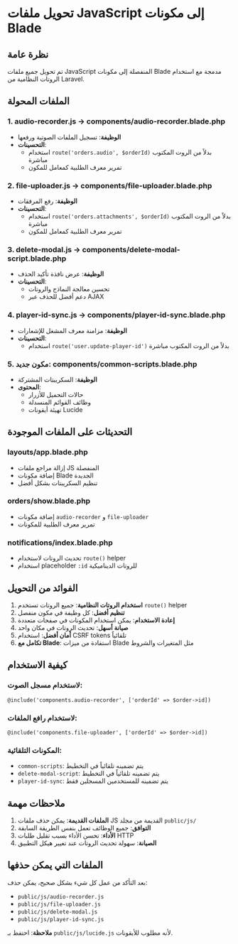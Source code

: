 # تحويل ملفات JavaScript إلى مكونات Blade

## نظرة عامة
تم تحويل جميع ملفات JavaScript المنفصلة إلى مكونات Blade مدمجة مع استخدام الروتات النظامية من Laravel.

## الملفات المحولة

### 1. audio-recorder.js → components/audio-recorder.blade.php
- **الوظيفة**: تسجيل الملفات الصوتية ورفعها
- **التحسينات**:
  - استخدام `route('orders.audio', $orderId)` بدلاً من الروت المكتوب مباشرة
  - تمرير معرف الطلبية كمعامل للمكون

### 2. file-uploader.js → components/file-uploader.blade.php
- **الوظيفة**: رفع المرفقات
- **التحسينات**:
  - استخدام `route('orders.attachments', $orderId)` بدلاً من الروت المكتوب مباشرة
  - تمرير معرف الطلبية كمعامل للمكون

### 3. delete-modal.js → components/delete-modal-script.blade.php
- **الوظيفة**: عرض نافذة تأكيد الحذف
- **التحسينات**:
  - تحسين معالجة النماذج والروتات
  - دعم أفضل للحذف عبر AJAX

### 4. player-id-sync.js → components/player-id-sync.blade.php
- **الوظيفة**: مزامنة معرف المشغل للإشعارات
- **التحسينات**:
  - استخدام `route('user.update-player-id')` بدلاً من الروت المكتوب مباشرة

### 5. مكون جديد: components/common-scripts.blade.php
- **الوظيفة**: السكريبتات المشتركة
- **المحتوى**:
  - حالات التحميل للأزرار
  - وظائف القوائم المنسدلة
  - تهيئة أيقونات Lucide

## التحديثات على الملفات الموجودة

### layouts/app.blade.php
- إزالة مراجع ملفات JS المنفصلة
- إضافة مكونات Blade الجديدة
- تنظيم السكريبتات بشكل أفضل

### orders/show.blade.php
- إضافة مكونات `audio-recorder` و `file-uploader`
- تمرير معرف الطلبية للمكونات

### notifications/index.blade.php
- تحديث الروتات لاستخدام `route()` helper
- استخدام placeholder `:id` للروتات الديناميكية

## الفوائد من التحويل

1. **استخدام الروتات النظامية**: جميع الروتات تستخدم `route()` helper
2. **تنظيم أفضل**: كل وظيفة في مكون منفصل
3. **إعادة الاستخدام**: يمكن استخدام المكونات في صفحات متعددة
4. **صيانة أسهل**: تحديث الروتات في مكان واحد
5. **أمان أفضل**: استخدام CSRF tokens تلقائياً
6. **تكامل مع Blade**: استفادة من ميزات Blade مثل المتغيرات والشروط

## كيفية الاستخدام

### لاستخدام مسجل الصوت:
```blade
@include('components.audio-recorder', ['orderId' => $order->id])
```

### لاستخدام رافع الملفات:
```blade
@include('components.file-uploader', ['orderId' => $order->id])
```

### المكونات التلقائية:
- `common-scripts`: يتم تضمينه تلقائياً في التخطيط
- `delete-modal-script`: يتم تضمينه تلقائياً في التخطيط
- `player-id-sync`: يتم تضمينه للمستخدمين المسجلين فقط

## ملاحظات مهمة

1. **الملفات القديمة**: يمكن حذف ملفات JS القديمة من مجلد `public/js/`
2. **التوافق**: جميع الوظائف تعمل بنفس الطريقة السابقة
3. **الأداء**: تحسن الأداء بسبب تقليل طلبات HTTP
4. **الصيانة**: سهولة تحديث الروتات عند تغيير هيكل التطبيق

## الملفات التي يمكن حذفها

بعد التأكد من عمل كل شيء بشكل صحيح، يمكن حذف:
- `public/js/audio-recorder.js`
- `public/js/file-uploader.js`
- `public/js/delete-modal.js`
- `public/js/player-id-sync.js`

**ملاحظة**: احتفظ بـ `public/js/lucide.js` لأنه مطلوب للأيقونات.